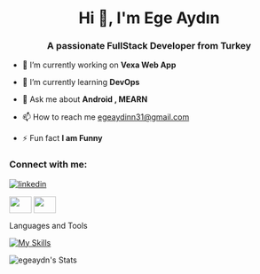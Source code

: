 
<h1 align="center">Hi 👋, I'm Ege Aydın</h1>
<h3 align="center">A passionate FullStack Developer from Turkey</h3>



- 🔭 I’m currently working on **Vexa Web App**

- 🌱 I’m currently learning **DevOps**

- 💬 Ask me about **Android , MEARN**

- 📫 How to reach me egeaydinn31@gmail.com 

- ⚡ Fun fact **I am Funny**

<h3 align="left">Connect with me:</h3>

[![linkedin](https://img.shields.io/badge/LinkedIn-0077B5?style=for-the-badge&logo=linkedin&logoColor=white)](https://www.linkedin.com/in/ege-ayd%C4%B1n-156704317/)
<p align="left">
<a href="https://twitter.com/EgeAydn75" target="blank"><img align="center" src="https://raw.githubusercontent.com/rahuldkjain/github-profile-readme-generator/master/src/images/icons/Social/twitter.svg"  height="30" width="40" /></a>
<a href="https://www.instagram.com/egeaydnn7/" target="blank"><img align="center" src="https://raw.githubusercontent.com/rahuldkjain/github-profile-readme-generator/master/src/images/icons/Social/instagram.svg"  height="30" width="40" /></a>
</p>

Languages and Tools

[![My Skills](https://skillicons.dev/icons?i=js,html,css,bootstrap,dotnet,git,github,vite,vscode,nodejs,react,cs,mysql,nextjs,npm,php,replit,stackoverflow)](https://skillicons.dev)

![egeaydn's Stats](https://github-readme-stats.vercel.app/api?username=egeaydn&theme=react&show_icons=true&hide_border=true&count_private=true)



